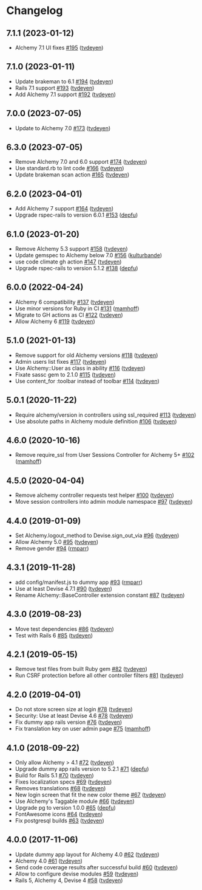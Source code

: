 # Changelog

## 7.1.1 (2023-01-12)

- Alchemy 7.1 UI fixes [#195](https://github.com/AlchemyCMS/alchemy-devise/pull/195) ([tvdeyen](https://github.com/tvdeyen))

## 7.1.0 (2023-01-11)

- Update brakeman to 6.1 [#194](https://github.com/AlchemyCMS/alchemy-devise/pull/194) ([tvdeyen](https://github.com/tvdeyen))
- Rails 7.1 support [#193](https://github.com/AlchemyCMS/alchemy-devise/pull/193) ([tvdeyen](https://github.com/tvdeyen))
- Add Alchemy 7.1 support [#192](https://github.com/AlchemyCMS/alchemy-devise/pull/192) ([tvdeyen](https://github.com/tvdeyen))

## 7.0.0 (2023-07-05)

- Update to Alchemy 7.0 [#173](https://github.com/AlchemyCMS/alchemy-devise/pull/173) ([tvdeyen](https://github.com/tvdeyen))

## 6.3.0 (2023-07-05)

- Remove Alchemy 7.0 and 6.0 support [#174](https://github.com/AlchemyCMS/alchemy-devise/pull/174) ([tvdeyen](https://github.com/tvdeyen))
- Use standard.rb to lint code [#166](https://github.com/AlchemyCMS/alchemy-devise/pull/166) ([tvdeyen](https://github.com/tvdeyen))
- Update brakeman scan action [#165](https://github.com/AlchemyCMS/alchemy-devise/pull/165) ([tvdeyen](https://github.com/tvdeyen))

## 6.2.0 (2023-04-01)

- Add Alchemy 7 support [#164](https://github.com/AlchemyCMS/alchemy-devise/pull/164) ([tvdeyen](https://github.com/tvdeyen))
- Upgrade rspec-rails to version 6.0.1 [#153](https://github.com/AlchemyCMS/alchemy-devise/pull/153) ([depfu](https://github.com/apps/depfu))

## 6.1.0 (2023-01-20)

- Remove Alchemy 5.3 support [#158](https://github.com/AlchemyCMS/alchemy-devise/pull/158) ([tvdeyen](https://github.com/tvdeyen))
- Update gemspec to Alchemy below 7.0 [#156](https://github.com/AlchemyCMS/alchemy-devise/pull/156) ([kulturbande](https://github.com/kulturbande))
- use code climate gh action [#147](https://github.com/AlchemyCMS/alchemy-devise/pull/147) ([tvdeyen](https://github.com/tvdeyen))
- Upgrade rspec-rails to version 5.1.2 [#138](https://github.com/AlchemyCMS/alchemy-devise/pull/138) ([depfu](https://github.com/apps/depfu))

## 6.0.0 (2022-04-24)

- Alchemy 6 compatibility [#137](https://github.com/AlchemyCMS/alchemy-devise/pull/137) ([tvdeyen](https://github.com/tvdeyen))
- Use minor versions for Ruby in CI [#131](https://github.com/AlchemyCMS/alchemy-devise/pull/131) ([mamhoff](https://github.com/mamhoff))
- Migrate to GH actions as CI [#122](https://github.com/AlchemyCMS/alchemy-devise/pull/122) ([tvdeyen](https://github.com/tvdeyen))
- Allow Alchemy 6 [#119](https://github.com/AlchemyCMS/alchemy-devise/pull/119) ([tvdeyen](https://github.com/tvdeyen))

## 5.1.0 (2021-01-13)

- Remove support for old Alchemy versions [#118](https://github.com/AlchemyCMS/alchemy-devise/pull/118) ([tvdeyen](https://github.com/tvdeyen))
- Admin users list fixes [#117](https://github.com/AlchemyCMS/alchemy-devise/pull/117) ([tvdeyen](https://github.com/tvdeyen))
- Use Alchemy::User as class in ability [#116](https://github.com/AlchemyCMS/alchemy-devise/pull/116) ([tvdeyen](https://github.com/tvdeyen))
- Fixate sassc gem to 2.1.0 [#115](https://github.com/AlchemyCMS/alchemy-devise/pull/115) ([tvdeyen](https://github.com/tvdeyen))
- Use content_for :toolbar instead of toolbar [#114](https://github.com/AlchemyCMS/alchemy-devise/pull/114) ([tvdeyen](https://github.com/tvdeyen))

## 5.0.1 (2020-11-22)

- Require alchemy/version in controllers using ssl_required [#113](https://github.com/AlchemyCMS/alchemy-devise/pull/113) ([tvdeyen](https://github.com/tvdeyen))
- Use absolute paths in Alchemy module definition [#106](https://github.com/AlchemyCMS/alchemy-devise/pull/106) ([tvdeyen](https://github.com/tvdeyen))

## 4.6.0 (2020-10-16)

- Remove require_ssl from User Sessions Controller for Alchemy 5+ [#102](https://github.com/AlchemyCMS/alchemy-devise/pull/102) ([mamhoff](https://github.com/mamhoff))

## 4.5.0 (2020-04-04)

- Remove alchemy controller requests test helper [#100](https://github.com/AlchemyCMS/alchemy-devise/pull/100) ([tvdeyen](https://github.com/tvdeyen))
- Move session controllers into admin module namespace [#97](https://github.com/AlchemyCMS/alchemy-devise/pull/97) ([tvdeyen](https://github.com/tvdeyen))

## 4.4.0 (2019-01-09)

- Set Alchemy.logout_method to Devise.sign_out_via [#96](https://github.com/AlchemyCMS/alchemy-devise/pull/96) ([tvdeyen](https://github.com/tvdeyen))
- Allow Alchemy 5.0 [#95](https://github.com/AlchemyCMS/alchemy-devise/pull/95) ([tvdeyen](https://github.com/tvdeyen))
- Remove gender [#94](https://github.com/AlchemyCMS/alchemy-devise/pull/94) ([rmparr](https://github.com/rmparr))

## 4.3.1 (2019-11-28)

- add config/manifest.js to dummy app [#93](https://github.com/AlchemyCMS/alchemy-devise/pull/93) ([rmparr](https://github.com/rmparr))
- Use at least Devise 4.7.1 [#90](https://github.com/AlchemyCMS/alchemy-devise/pull/90) ([tvdeyen](https://github.com/tvdeyen))
- Rename Alchemy::BaseController extension constant [#87](https://github.com/AlchemyCMS/alchemy-devise/pull/87) ([tvdeyen](https://github.com/tvdeyen))

## 4.3.0 (2019-08-23)

- Move test dependencies [#86](https://github.com/AlchemyCMS/alchemy-devise/pull/86) ([tvdeyen](https://github.com/tvdeyen))
- Test with Rails 6 [#85](https://github.com/AlchemyCMS/alchemy-devise/pull/85) ([tvdeyen](https://github.com/tvdeyen))

## 4.2.1 (2019-05-15)

- Remove test files from built Ruby gem [#82](https://github.com/AlchemyCMS/alchemy-devise/pull/82) ([tvdeyen](https://github.com/tvdeyen))
- Run CSRF protection before all other controller filters [#81](https://github.com/AlchemyCMS/alchemy-devise/pull/81) ([tvdeyen](https://github.com/tvdeyen))

## 4.2.0 (2019-04-01)

- Do not store screen size at login [#78](https://github.com/AlchemyCMS/alchemy-devise/pull/78) ([tvdeyen](https://github.com/tvdeyen))
- Security: Use at least Devise 4.6 [#78](https://github.com/AlchemyCMS/alchemy-devise/pull/78) ([tvdeyen](https://github.com/tvdeyen))
- Fix dummy app rails version [#76](https://github.com/AlchemyCMS/alchemy-devise/pull/76) ([tvdeyen](https://github.com/tvdeyen))
- Fix translation key on user admin page [#75](https://github.com/AlchemyCMS/alchemy-devise/pull/75) ([mamhoff](https://github.com/mamhoff))


## 4.1.0 (2018-09-22)

- Only allow Alchemy > 4.1 [#72](https://github.com/AlchemyCMS/alchemy-devise/pull/72) ([tvdeyen](https://github.com/tvdeyen))
- Upgrade dummy app rails version to 5.2.1 [#71](https://github.com/AlchemyCMS/alchemy-devise/pull/71) ([depfu](https://github.com/marketplace/depfu))
- Build for Rails 5.1 [#70](https://github.com/AlchemyCMS/alchemy-devise/pull/70) ([tvdeyen](https://github.com/tvdeyen))
- Fixes localization specs [#69](https://github.com/AlchemyCMS/alchemy-devise/pull/69) ([tvdeyen](https://github.com/tvdeyen))
- Removes translations [#68](https://github.com/AlchemyCMS/alchemy-devise/pull/68) ([tvdeyen](https://github.com/tvdeyen))
- New login screen that fit the new color theme [#67](https://github.com/AlchemyCMS/alchemy-devise/pull/67) ([tvdeyen](https://github.com/tvdeyen))
- Use Alchemy's Taggable module [#66](https://github.com/AlchemyCMS/alchemy-devise/pull/66) ([tvdeyen](https://github.com/tvdeyen))
- Upgrade pg to version 1.0.0 [#65](https://github.com/AlchemyCMS/alchemy-devise/pull/65) ([depfu](https://github.com/marketplace/depfu))
- FontAwesome icons [#64](https://github.com/AlchemyCMS/alchemy-devise/pull/64) ([tvdeyen](https://github.com/tvdeyen))
- Fix postgresql builds [#63](https://github.com/AlchemyCMS/alchemy-devise/pull/63) ([tvdeyen](https://github.com/tvdeyen))

## 4.0.0 (2017-11-06)

- Update dummy app layout for Alchemy 4.0 [#62](https://github.com/AlchemyCMS/alchemy-devise/pull/62) ([tvdeyen](https://github.com/tvdeyen))
- Alchemy 4.0 [#61](https://github.com/AlchemyCMS/alchemy-devise/pull/61) ([tvdeyen](https://github.com/tvdeyen))
- Send code coverage results after successful build [#60](https://github.com/AlchemyCMS/alchemy-devise/pull/60) ([tvdeyen](https://github.com/tvdeyen))
- Allow to configure devise modules [#59](https://github.com/AlchemyCMS/alchemy-devise/pull/59) ([tvdeyen](https://github.com/tvdeyen))
- Rails 5, Alchemy 4, Devise 4 [#58](https://github.com/AlchemyCMS/alchemy-devise/pull/58) ([tvdeyen](https://github.com/tvdeyen))
